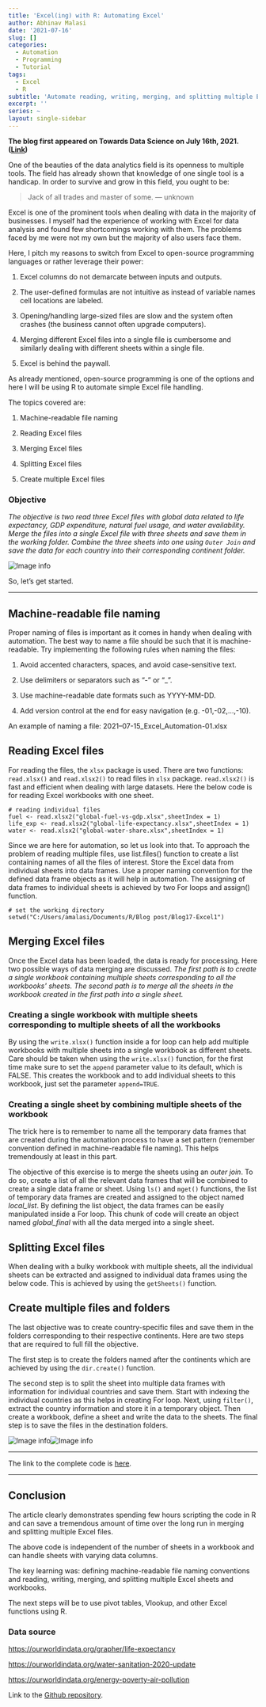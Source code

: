 ```yaml
---
title: 'Excel(ing) with R: Automating Excel'
author: Abhinav Malasi
date: '2021-07-16'
slug: []
categories:
  - Automation
  - Programming
  - Tutorial
tags:
  - Excel
  - R
subtitle: 'Automate reading, writing, merging, and splitting multiple Excel files using R'
excerpt: ''
series: ~
layout: single-sidebar
---
```

**The blog first appeared on Towards Data Science on July 16th, 2021. ([Link](https://towardsdatascience.com/excel-ing-with-r-automating-excel-52648568229c?sk=3c6227a02ba87ede22f0a9db553ebbea))**

One of the beauties of the data analytics field is its openness to multiple tools. The field has already shown that knowledge of one single tool is a handicap. In order to survive and grow in this field, you ought to be:

> Jack of all trades and master of some. — unknown

Excel is one of the prominent tools when dealing with data in the majority of businesses. I myself had the experience of working with Excel for data analysis and found few shortcomings working with them. The problems faced by me were not my own but the majority of also users face them.

Here, I pitch my reasons to switch from Excel to open-source programming languages or rather leverage their power:

1. Excel columns do not demarcate between inputs and outputs.

2. The user-defined formulas are not intuitive as instead of variable names cell locations are labeled.

3. Opening/handling large-sized files are slow and the system often crashes (the business cannot often upgrade computers).

4. Merging different Excel files into a single file is cumbersome and similarly dealing with different sheets within a single file.

5. Excel is behind the paywall.

As already mentioned, open-source programming is one of the options and here I will be using R to automate simple Excel file handling.

The topics covered are:

1. Machine-readable file naming

2. Reading Excel files

3. Merging Excel files

4. Splitting Excel files

5. Create multiple Excel files

### Objective

_The objective is two read three Excel files with global data related to life expectancy, GDP expenditure, natural fuel usage, and water availability. Merge the files into a single Excel file with three sheets and save them in the working folder. Combine the three sheets into one using `Outer Join` and save the data for each country into their corresponding continent folder._

![Image info](./Excel.gif)

So, let’s get started.

----

## Machine-readable file naming

Proper naming of files is important as it comes in handy when dealing with automation. The best way to name a file should be such that it is machine-readable. Try implementing the following rules when naming the files:

1. Avoid accented characters, spaces, and avoid case-sensitive text.

2. Use delimiters or separators such as “-” or “_”.

3. Use machine-readable date formats such as YYYY-MM-DD.

4. Add version control at the end for easy navigation (e.g. -01,-02,…,-10).

An example of naming a file: 2021–07-15_Excel_Automation-01.xlsx

## Reading Excel files

For reading the files, the `xlsx` package is used. There are two functions: `read.xlsx()` and `read.xlsx2()` to read files in `xlsx` package. `read.xlsx2()` is fast and efficient when dealing with large datasets. Here the below code is for reading Excel workbooks with one sheet.

```{r}
# reading individual files
fuel <- read.xlsx2("global-fuel-vs-gdp.xlsx",sheetIndex = 1)
life_exp <- read.xlsx2("global-life-expectancy.xlsx",sheetIndex = 1)
water <- read.xlsx2("global-water-share.xlsx",sheetIndex = 1)
```

Since we are here for automation, so let us look into that. To approach the problem of reading multiple files, use list.files() function to create a list containing names of all the files of interest. Store the Excel data from individual sheets into data frames. Use a proper naming convention for the defined data frame objects as it will help in automation. The assigning of data frames to individual sheets is achieved by two For loops and assign() function.

```{r}
# set the working directory
setwd("C:/Users/amalasi/Documents/R/Blog post/Blog17-Excel1")
```

<script src="https://gist.github.com/amalasi2418/53721c595995ca1f7d84eb1b2d23b253.js"></script>

## Merging Excel files

Once the Excel data has been loaded, the data is ready for processing. Here two possible ways of data merging are discussed. _The first path is to create a single workbook containing multiple sheets corresponding to all the workbooks' sheets. The second path is to merge all the sheets in the workbook created in the first path into a single sheet._

### Creating a single workbook with multiple sheets corresponding to multiple sheets of all the workbooks

By using the `write.xlsx()` function inside a for loop can help add multiple workbooks with multiple sheets into a single workbook as different sheets. Care should be taken when using the `write.xlsx()` function, for the first time make sure to set the `append` parameter value to its default, which is FALSE. This creates the workbook and to add individual sheets to this workbook, just set the parameter `append=TRUE`.

<script src="https://gist.github.com/amalasi2418/2f6b1023cd29dd5152e656a07c941f97.js"></script>

### Creating a single sheet by combining multiple sheets of the workbook

The trick here is to remember to name all the temporary data frames that are created during the automation process to have a set pattern (remember convention defined in machine-readable file naming). This helps tremendously at least in this part.

The objective of this exercise is to merge the sheets using an _outer join_. To do so, create a list of all the relevant data frames that will be combined to create a single data frame or sheet. Using `ls()` and `mget()` functions, the list of temporary data frames are created and assigned to the object named _local_list_. By defining the list object, the data frames can be easily manipulated inside a For loop. This chunk of code will create an object named _global_final_ with all the data merged into a single sheet.

<script src="https://gist.github.com/amalasi2418/ffe90f96a76baa93fa8e95af1cea4fd8.js"></script>

## Splitting Excel files

When dealing with a bulky workbook with multiple sheets, all the individual sheets can be extracted and assigned to individual data frames using the below code. This is achieved by using the `getSheets()` function.

<script src="https://gist.github.com/amalasi2418/ff3b4e8ebb68d42d8ac6633ecba83d09.js"></script>

## Create multiple files and folders

The last objective was to create country-specific files and save them in the folders corresponding to their respective continents. Here are two steps that are required to full fill the objective.

The first step is to create the folders named after the continents which are achieved by using the `dir.create()` function.

The second step is to split the sheet into multiple data frames with information for individual countries and save them. Start with indexing the individual countries as this helps in creating For loop. Next, using `filter()`, extract the country information and store it in a temporary object. Then create a workbook, define a sheet and write the data to the sheets. The final step is to save the files in the destination folders.

![Image info](./Image1.jpg)![Image info](./Image2.jpg)

<script src="https://gist.github.com/amalasi2418/f0c5e2c583d44f01e2fde1f213bb2092.js"></script>

----

The link to the complete code is [here](https://github.com/amalasi2418/Blog-post/tree/master/Blog%2017%20-%20Excel%201).

<script src="https://gist.github.com/amalasi2418/48d1648979a494cf6faeb0115e27a6d7.js"></script>

----

## Conclusion

The article clearly demonstrates spending few hours scripting the code in R and can save a tremendous amount of time over the long run in merging and splitting multiple Excel files.

The above code is independent of the number of sheets in a workbook and can handle sheets with varying data columns.

The key learning was: defining machine-readable file naming conventions and reading, writing, merging, and splitting multiple Excel sheets and workbooks.

The next steps will be to use pivot tables, Vlookup, and other Excel functions using R.

### Data source

https://ourworldindata.org/grapher/life-expectancy

https://ourworldindata.org/water-sanitation-2020-update

https://ourworldindata.org/energy-poverty-air-pollution

Link to the [Github repository](https://github.com/amalasi2418/Blog-post/tree/master/Blog%2017%20-%20Excel%201).
